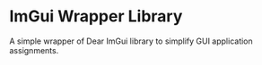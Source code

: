 # ImGui Wrapper Library

A simple wrapper of Dear ImGui library to simplify GUI application assignments.
